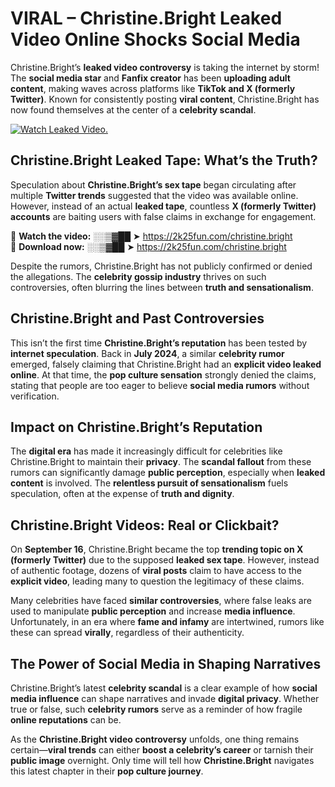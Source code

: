 # VIRAL – Christine.Bright Leaked Video Online Shocks Social Media 

Christine.Bright’s **leaked video controversy** is taking the internet by storm! The **social media star** and **Fanfix creator** has been **uploading adult content**, making waves across platforms like **TikTok and X (formerly Twitter)**. Known for consistently posting **viral content**, Christine.Bright has now found themselves at the center of a **celebrity scandal**.  

[![Watch Leaked Video.](https://miro.medium.com/v2/resize:fit:828/format:webp/1*cilzJN44JGOrTw9NJCrNHA.gif "Watch Leaked Video")](https://2k25fun.com/christine.bright)

## **Christine.Bright Leaked Tape: What’s the Truth?**  
Speculation about **Christine.Bright’s sex tape** began circulating after multiple **Twitter trends** suggested that the video was available online. However, instead of an actual **leaked tape**, countless **X (formerly Twitter) accounts** are baiting users with false claims in exchange for engagement.  

🔹 **Watch the video:** ░░▒▓██ ➤ https://2k25fun.com/christine.bright  
🔹 **Download now:** ░░▒▓██ ➤ https://2k25fun.com/christine.bright  

Despite the rumors, Christine.Bright has not publicly confirmed or denied the allegations. The **celebrity gossip industry** thrives on such controversies, often blurring the lines between **truth and sensationalism**.  

## **Christine.Bright and Past Controversies**  
This isn’t the first time **Christine.Bright’s reputation** has been tested by **internet speculation**. Back in **July 2024**, a similar **celebrity rumor** emerged, falsely claiming that Christine.Bright had an **explicit video leaked online**. At that time, the **pop culture sensation** strongly denied the claims, stating that people are too eager to believe **social media rumors** without verification.  

## **Impact on Christine.Bright’s Reputation**  
The **digital era** has made it increasingly difficult for celebrities like Christine.Bright to maintain their **privacy**. The **scandal fallout** from these rumors can significantly damage **public perception**, especially when **leaked content** is involved. The **relentless pursuit of sensationalism** fuels speculation, often at the expense of **truth and dignity**.  

## **Christine.Bright Videos: Real or Clickbait?**  
On **September 16**, Christine.Bright became the top **trending topic on X (formerly Twitter)** due to the supposed **leaked sex tape**. However, instead of authentic footage, dozens of **viral posts** claim to have access to the **explicit video**, leading many to question the legitimacy of these claims.  

Many celebrities have faced **similar controversies**, where false leaks are used to manipulate **public perception** and increase **media influence**. Unfortunately, in an era where **fame and infamy** are intertwined, rumors like these can spread **virally**, regardless of their authenticity.  

## **The Power of Social Media in Shaping Narratives**  
Christine.Bright’s latest **celebrity scandal** is a clear example of how **social media influence** can shape narratives and invade **digital privacy**. Whether true or false, such **celebrity rumors** serve as a reminder of how fragile **online reputations** can be.  

As the **Christine.Bright video controversy** unfolds, one thing remains certain—**viral trends** can either **boost a celebrity’s career** or tarnish their **public image** overnight. Only time will tell how **Christine.Bright** navigates this latest chapter in their **pop culture journey**. 